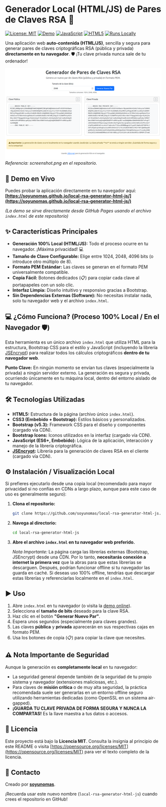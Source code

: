 # Generador Local (HTML/JS) de Pares de Claves RSA 🔑

[![License: MIT](https://img.shields.io/badge/License-MIT-yellow.svg)](https://opensource.org/licenses/MIT)
[![Demo](https://img.shields.io/badge/Demo-Ver%20Online-brightgreen)](https://soyunomas.github.io/local-rsa-generator-html-js/)
[![JavaScript](https://img.shields.io/badge/JavaScript-ES6+-yellow?logo=javascript&logoColor=black)](https://developer.mozilla.org/en-US/docs/Web/JavaScript)
[![HTML5](https://img.shields.io/badge/HTML5-Compliant-orange?logo=html5)](https://html.spec.whatwg.org/multipage/)
[![Runs Locally](https://img.shields.io/badge/Ejecución-100%25%20Local%20(Navegador)-blue?icon=laptop)](./#como-funciona-proceso-100-local--en-el-navegador-%EF%B8%8F)

Una aplicación web **auto-contenida (HTML/JS)**, sencilla y segura para generar pares de claves criptográficas RSA (pública y privada) **directamente en tu navegador**. 🛡️ ¡Tu clave privada nunca sale de tu ordenador!

![Captura de Pantalla](screenshot.png)
*Referencia: screenshot.png en el repositorio.*

## 🚀 Demo en Vivo

Puedes probar la aplicación directamente en tu navegador aquí:
**[https://soyunomas.github.io/local-rsa-generator-html-js/](https://soyunomas.github.io/local-rsa-generator-html-js/)**

*(La demo se sirve directamente desde GitHub Pages usando el archivo `index.html` de este repositorio)*

## ✨ Características Principales

*   **Generación 100% Local (HTML/JS):** Todo el proceso ocurre en tu navegador. ¡Máxima privacidad! 💻
*   **Tamaño de Clave Configurable:** Elige entre 1024, 2048, 4096 bits (o introduce otro múltiplo de 8).
*   **Formato PEM Estándar:** Las claves se generan en el formato PEM universalmente compatible.
*   **Copia Fácil:** Botones dedicados (📋) para copiar cada clave al portapapeles con un solo clic.
*   **Interfaz Limpia:** Diseño intuitivo y responsivo gracias a Bootstrap.
*   **Sin Dependencias Externas (Software):** No necesitas instalar nada, solo tu navegador web y el archivo `index.html`.

## 💻 ¿Cómo Funciona? (Proceso 100% Local / En el Navegador 🛡️)

Esta herramienta es un único archivo `index.html` que utiliza HTML para la estructura, Bootstrap CSS para el estilo y JavaScript (incluyendo la librería [JSEncrypt](https://github.com/travist/jsencrypt)) para realizar todos los cálculos criptográficos **dentro de tu navegador web**.

**Punto Clave:** En ningún momento se envían tus claves (especialmente la privada) a ningún servidor externo. La generación es segura y privada, ocurriendo únicamente en tu máquina local, dentro del entorno aislado de tu navegador.

## 🛠️ Tecnologías Utilizadas

*   **HTML5:** Estructura de la página (archivo único `index.html`).
*   **CSS3 (Embebido + Bootstrap):** Estilos básicos y personalizados.
*   **Bootstrap (v5.3):** Framework CSS para el diseño y componentes (cargado vía CDN).
*   **Bootstrap Icons:** Iconos utilizados en la interfaz (cargado vía CDN).
*   **JavaScript (ES6+, Embebido):** Lógica de la aplicación, interacción y manejo de la librería criptográfica.
*   **[JSEncrypt](https://github.com/travist/jsencrypt):** Librería para la generación de claves RSA en el cliente (cargado vía CDN).

## ⚙️ Instalación / Visualización Local

Si prefieres ejecutarlo desde una copia local (recomendado para mayor privacidad si no confías en CDNs a largo plazo, aunque para este caso de uso es generalmente seguro):

1.  **Clona el repositorio:**
    ```bash
    git clone https://github.com/soyunomas/local-rsa-generator-html-js.git
    ```
2.  **Navega al directorio:**
    ```bash
    cd local-rsa-generator-html-js
    ```
3.  **Abre el archivo `index.html` en tu navegador web preferido.**

    *Nota Importante:* La página carga las librerías externas (Bootstrap, JSEncrypt) desde una CDN. Por lo tanto, **necesitarás conexión a internet la primera vez** que la abras para que estas librerías se descarguen. Después, podrían funcionar offline si tu navegador las guarda en caché. Si deseas uso 100% offline, tendrías que descargar estas librerías y referenciarlas localmente en el `index.html`.

## ▶️ Uso

1.  Abre `index.html` en tu navegador (o visita la [demo online](https://soyunomas.github.io/local-rsa-generator-html-js/)).
2.  Selecciona el **tamaño de bits** deseado para la clave RSA.
3.  Haz clic en el botón **"Generar Nuevo Par"**.
4.  Espera unos segundos (especialmente para claves grandes).
5.  Las claves **pública** y **privada** aparecerán en sus respectivas cajas en formato PEM.
6.  Usa los botones de copia (📋) para copiar la clave que necesites.

## ⚠️ Nota Importante de Seguridad

Aunque la generación es **completamente local** en tu navegador:
*   La seguridad general depende también de la seguridad de tu propio sistema y navegador (extensiones maliciosas, etc.).
*   Para claves de **misión crítica** o de muy alta seguridad, la práctica recomendada suele ser generarlas en un entorno offline seguro utilizando herramientas dedicadas (como OpenSSL en un sistema air-gapped).
*   **¡GUARDA TU CLAVE PRIVADA DE FORMA SEGURA Y NUNCA LA COMPARTAS!** Es la llave maestra a tus datos o accesos.

## 📄 Licencia

Este proyecto está bajo la **Licencia MIT**. Consulta la insignia al principio de este README o visita [https://opensource.org/licenses/MIT](https://opensource.org/licenses/MIT) para ver el texto completo de la licencia.

## 👤 Contacto

Creado por **[soyunomas](https://github.com/soyunomas)**.

¡Recuerda usar este nuevo nombre (`local-rsa-generator-html-js`) cuando crees el repositorio en GitHub!
